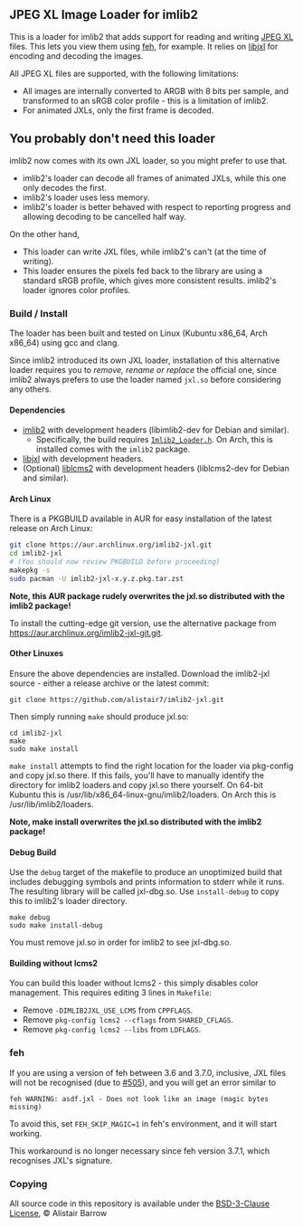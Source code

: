 ## JPEG XL Image Loader for imlib2 ##
This is a loader for imlib2 that adds support for reading and writing [JPEG XL](https://jpeg.org/jpegxl/index.html) files.
This lets you view them using [feh](https://feh.finalrewind.org/), for example.
It relies on [libjxl](https://github.com/libjxl/libjxl) for encoding and decoding the images.

All JPEG XL files are supported, with the following limitations:
* All images are internally converted to ARGB with 8 bits per sample, and transformed to an sRGB color profile - this is a limitation of imlib2.
* For animated JXLs, only the first frame is decoded.

## You probably don't need this loader ##
imlib2 now comes with its own JXL loader, so you might prefer to use that.

 - imlib2's loader can decode all frames of animated JXLs, while this one only decodes the first.
 - imlib2's loader uses less memory.
 - imlib2's loader is better behaved with respect to reporting progress and allowing decoding to be cancelled half way.

On the other hand,

 - This loader can write JXL files, while imlib2's can't (at the time of writing).
 - This loader ensures the pixels fed back to the library are using a standard sRGB profile, which gives more consistent results.
   imlib2's loader ignores color profiles.

### Build / Install ###
The loader has been built and tested on Linux (Kubuntu x86_64, Arch x86_64) using gcc and clang.

Since imlib2 introduced its own JXL loader, installation of this alternative loader requires you to *remove, rename or replace* the
official one, since imlib2 always prefers to use the loader named `jxl.so` before considering any others.

#### Dependencies ####
- [imlib2](https://docs.enlightenment.org/api/imlib2/html/) with development headers (libimlib2-dev for Debian and similar).
    - Specifically, the build requires [`Imlib2_Loader.h`](https://git.enlightenment.org/old/legacy-imlib2/src/branch/master/src/lib/Imlib2_Loader.h).
      On Arch, this is installed comes with the `imlib2` package.
- [libjxl](https://github.com/libjxl/libjxl) with development headers.
- (Optional) [liblcms2](https://github.com/mm2/Little-CMS) with development headers (liblcms2-dev for Debian and similar).

#### Arch Linux ####
There is a PKGBUILD available in AUR for easy installation of the latest release on Arch Linux:

```bash
git clone https://aur.archlinux.org/imlib2-jxl.git
cd imlib2-jxl
# (You should now review PKGBUILD before proceeding)
makepkg -s
sudo pacman -U imlib2-jxl-x.y.z.pkg.tar.zst
```

**Note, this AUR package rudely overwrites the jxl.so distributed with the imlib2 package!**

To install the cutting-edge git version, use the alternative package from https://aur.archlinux.org/imlib2-jxl-git.git.

#### Other Linuxes ####

Ensure the above dependencies are installed.  Download the imlib2-jxl source - either a release archive or the latest commit:
```
git clone https://github.com/alistair7/imlib2-jxl.git
```

Then simply running `make` should produce jxl.so:
```
cd imlib2-jxl
make
sudo make install
```

`make install` attempts to find the right location for the loader via pkg-config and copy jxl.so there. If this fails, you'll have to manually identify the
directory for imlib2 loaders and copy jxl.so there yourself.  On 64-bit Kubuntu this is /usr/lib/x86_64-linux-gnu/imlib2/loaders.
On Arch this is /usr/lib/imlib2/loaders.

**Note, make install overwrites the jxl.so distributed with the imlib2 package!**

#### Debug Build ####
Use the `debug` target of the makefile to produce an unoptimized build that includes debugging symbols and prints information to stderr while it runs.
The resulting library will be called jxl-dbg.so.  Use `install-debug` to copy this to imlib2's loader directory.
```
make debug
sudo make install-debug
```

You must remove jxl.so in order for imlib2 to see jxl-dbg.so.


#### Building without lcms2 ####
You can build this loader without lcms2 - this simply disables color management.
This requires editing 3 lines in `Makefile`:
- Remove `-DIMLIB2JXL_USE_LCMS` from `CPPFLAGS`.
- Remove `pkg-config lcms2 --cflags` from `SHARED_CFLAGS`.
- Remove `pkg-config lcms2 --libs` from `LDFLAGS`.


### feh ###
If you are using a version of feh between 3.6 and 3.7.0, inclusive, JXL files will not be recognised (due to [#505](https://github.com/derf/feh/issues/505)), and you will get an error similar to
```
feh WARNING: asdf.jxl - Does not look like an image (magic bytes missing)
```
To avoid this, set `FEH_SKIP_MAGIC=1` in feh's environment, and it will start working.

This workaround is no longer necessary since feh version 3.7.1, which recognises JXL's signature.


### Copying ###
All source code in this repository is available under the [BSD-3-Clause License](https://github.com/alistair7/imlib2-jxl/blob/main/LICENSE-BSD-ab), © Alistair Barrow
